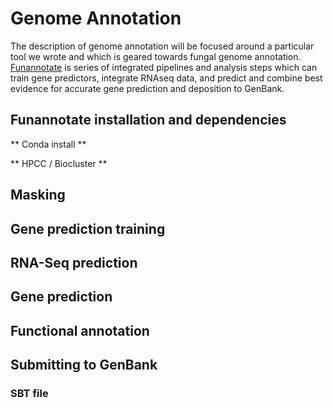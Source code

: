 # Genome Annotation

The description of genome annotation will be focused around a particular tool we wrote and which is geared towards fungal genome annotation. [Funannotate](http://funannotate.readthedocs.io) is series of integrated pipelines and analysis steps which can train gene predictors, integrate RNAseq data, and predict and combine best evidence for accurate gene prediction and deposition to GenBank.

## Funannotate installation and dependencies

** Conda install **

** HPCC / Biocluster **

## Masking

## Gene prediction training

## RNA-Seq prediction

## Gene prediction

## Functional annotation

## Submitting to GenBank

### SBT file 
